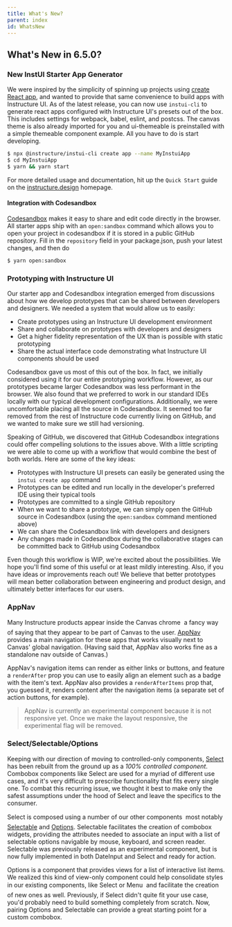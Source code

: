 ```yaml
---
title: What's New?
parent: index
id: WhatsNew
---
```


## What's New in 6.5.0?

### New InstUI Starter App Generator
We were inspired by the simplicity of spinning up projects using [create React app](https://github.com/facebook/create-react-app), and wanted to provide that same convenience to build apps with Instructure UI. As of the latest release, you can now use `instui-cli` to generate react apps configured with Instructure UI's presets out of the box. This includes settings for webpack, babel, eslint, and postcss. The canvas theme is also already imported for you and ui-themeable is preinstalled with a simple themeable component example. All you have to do is start developing.

```bash
$ npx @instructure/instui-cli create app --name MyInstuiApp
$ cd MyInstuiApp
$ yarn && yarn start
```

For more detailed usage and documentation, hit up the `Quick Start` guide on the [instructure.design](#) homepage.

#### Integration with Codesandbox

[Codesandbox](https://codesandbox.io) makes it easy to share and edit code directly in the browser. All starter apps ship with an `open:sandbox` command which allows you to open your project in codesandbox if it is stored in a public GitHub repository. Fill in the `repository` field in your package.json, push your latest changes, and then do

```bash
$ yarn open:sandbox
```

### Prototyping with Instructure UI

Our starter app and Codesandbox integration emerged from discussions about how we develop
prototypes that can be shared between developers and designers. We needed a system that would
allow us to easily:
* Create prototypes using an Instructure UI development environment
* Share and collaborate on prototypes with developers and designers
* Get a higher fidelity representation of the UX than is possible with static prototyping
* Share the actual interface code demonstrating what Instructure UI components should be used

Codesandbox gave us most of this out of the box. In fact, we initially considered using
it for our entire prototyping workflow. However, as our prototypes became larger Codesandbox
was less performant in the browser. We also found that we preferred to work in our standard
IDEs locally with our typical development configurations. Additionally, we were uncomfortable
placing all the source in Codesandbox. It seemed too far removed from the rest of Instructure
code currently living on GitHub, and we wanted to make sure we still had versioning.

Speaking of GitHub, we discovered that GitHub Codesandbox integrations could offer compelling
solutions to the issues above. With a little scripting we were able to come up with a workflow
that would combine the best of both worlds. Here are some of the key ideas:
* Prototypes with Instructure UI presets can easily be generated using the `instui create app` command
* Prototypes can be edited and run locally in the developer's preferred IDE using their typical tools
* Prototypes are committed to a single GitHub repository
* When we want to share a prototype, we can simply open the GitHub source in Codesandbox (using the `open:sandbox` command mentioned above)
* We can share the Codesandbox link with developers and designers
* Any changes made in Codesandbox during the collaborative stages can be committed back to GitHub using Codesandbox

Even though this workflow is WIP, we're excited about the possibilities. We hope you'll find some of
this useful or at least mildly interesting. Also, if you have ideas or improvements reach out!
We believe that better prototypes will mean better collaboration between engineering and product
design, and ultimately better interfaces for our users.

### AppNav
Many Instructure products appear inside the Canvas chrome &#151; a fancy way of saying that they appear to be part of Canvas to the user. [AppNav](#AppNav) provides a main navigation for these apps that works visually next to Canvas' global navigation. (Having said that, AppNav also works fine as a standalone nav outside of Canvas.)

AppNav's navigation items can render as either links or buttons, and feature a `renderAfter` prop you can use to easily align an element such as a badge with the item's text. AppNav also provides a `renderAfterItems` prop that, you guessed it, renders content after the navigation items (a separate set of action buttons, for example).

> AppNav is currently an experimental component because it is not responsive yet. Once we make the layout responsive, the experimental flag will be removed.

### Select/Selectable/Options

Keeping with our direction of moving to controlled-only components, [Select](#Select) has been rebuilt from the ground up as a *100% controlled component*. Combobox components like Select are used for a myriad of different use cases, and it's very difficult to prescribe functionality that fits every single one. To combat this recurring issue, we thought it best to make only the safest assumptions under the hood of Select and leave the specifics to the consumer.

Select is composed using a number of our other components &#151; most notably [Selectable](#Selectable) and [Options](#Options). Selectable facilitates the creation of combobox widgets, providing the attributes needed to associate an input with a list of selectable options navigable by mouse, keyboard, and screen reader. Selectable was previously released as an experimental component, but is now fully implemented in both DateInput and Select and ready for action.

Options is a component that provides views for a list of interactive list items. We realized this kind of view-only component could help consolidate styles in our existing components, like Select or Menu &#151; and facilitate the creation of new ones as well. Previously, if Select didn't quite fit your use case, you'd probably need to build something completely from scratch. Now, pairing Options and Selectable can provide a great starting point for a custom combobox.
